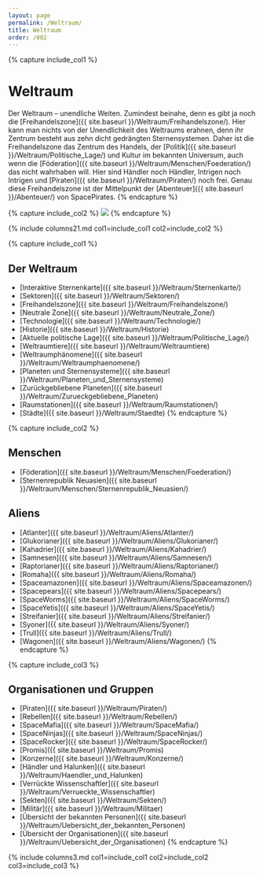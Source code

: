 ```yaml
---
layout: page
permalink: /Weltraum/
title: Weltraum
order: /002
---
```


{% capture include_col1 %}

# Weltraum

Der Weltraum – unendliche Weiten. Zumindest beinahe, denn es gibt ja noch die [Freihandelszone]({{ site.baseurl }}/Weltraum/Freihandelszone/). Hier kann man nichts von der Unendlichkeit des Weltraums erahnen, denn ihr Zentrum besteht aus zehn dicht gedrängten Sternensystemen. Daher ist die Freihandelszone das Zentrum des Handels, der [Politik]({{ site.baseurl }}/Weltraum/Politische_Lage/) und Kultur im bekannten Universum, auch wenn die [Föderation]({{ site.baseurl }}/Weltraum/Menschen/Foederation/) das nicht wahrhaben will. Hier sind Händler noch Händler, Intrigen noch Intrigen und [Piraten]({{ site.baseurl }}/Weltraum/Piraten/) noch frei. Genau diese Freihandelszone ist der Mittelpunkt der [Abenteuer]({{ site.baseurl }}/Abenteuer/) von SpacePirates.
{% endcapture %}

{% capture include_col2 %}
<a href="{{ site.baseurl }}/Weltraum/Sternenkarte/"><img class="max-w" src="{{ site.baseurl }}/assets/images/sternenkarte-quadrat.png"/></a>
{% endcapture %}

{% include columns21.md col1=include_col1 col2=include_col2 %}

{% capture include_col1 %}

## Der Weltraum

- [Interaktive Sternenkarte]({{ site.baseurl }}/Weltraum/Sternenkarte/)
- [Sektoren]({{ site.baseurl }}/Weltraum/Sektoren/)
- [Freihandelszone]({{ site.baseurl }}/Weltraum/Freihandelszone/)
- [Neutrale Zone]({{ site.baseurl }}/Weltraum/Neutrale_Zone/)
- [Technologie]({{ site.baseurl }}/Weltraum/Technologie/)
- [Historie]({{ site.baseurl }}/Weltraum/Historie)
- [Aktuelle politische Lage]({{ site.baseurl }}/Weltraum/Politische_Lage/)
- [Weltraumtiere]({{ site.baseurl }}/Weltraum/Weltraumtiere)
- [Weltraumphänomene]({{ site.baseurl }}/Weltraum/Weltraumphaenomene/)
- [Planeten und Sternensysteme]({{ site.baseurl }}/Weltraum/Planeten_und_Sternensysteme)
- [Zurückgebliebene Planeten]({{ site.baseurl }}/Weltraum/Zurueckgebliebene_Planeten)
- [Raumstationen]({{ site.baseurl }}/Weltraum/Raumstationen/)
- [Städte]({{ site.baseurl }}/Weltraum/Staedte)
{% endcapture %}

{% capture include_col2 %}

## Menschen

- [Föderation]({{ site.baseurl }}/Weltraum/Menschen/Foederation/)
- [Sternenrepublik Neuasien]({{ site.baseurl }}/Weltraum/Menschen/Sternenrepublik_Neuasien/)

## Aliens

- [Atlanter]({{ site.baseurl }}/Weltraum/Aliens/Atlanter/)
- [Glukorianer]({{ site.baseurl }}/Weltraum/Aliens/Glukorianer/)
- [Kahadrier]({{ site.baseurl }}/Weltraum/Aliens/Kahadrier/)
- [Samnesen]({{ site.baseurl }}/Weltraum/Aliens/Samnesen/)
- [Raptorianer]({{ site.baseurl }}/Weltraum/Aliens/Raptorianer/)
- [Romaha]({{ site.baseurl }}/Weltraum/Aliens/Romaha/)
- [Spaceamazonen]({{ site.baseurl }}/Weltraum/Aliens/Spaceamazonen/)
- [Spacepears]({{ site.baseurl }}/Weltraum/Aliens/Spacepears/)
- [SpaceWorms]({{ site.baseurl }}/Weltraum/Aliens/SpaceWorms/)
- [SpaceYetis]({{ site.baseurl }}/Weltraum/Aliens/SpaceYetis/)
- [Streifanier]({{ site.baseurl }}/Weltraum/Aliens/Streifanier/)
- [Syoner]({{ site.baseurl }}/Weltraum/Aliens/Syoner/)
- [Trull]({{ site.baseurl }}/Weltraum/Aliens/Trull/)
- [Wagonen]({{ site.baseurl }}/Weltraum/Aliens/Wagonen/)
{% endcapture %}

{% capture include_col3 %}

## Organisationen und Gruppen

- [Piraten]({{ site.baseurl }}/Weltraum/Piraten/)
- [Rebellen]({{ site.baseurl }}/Weltraum/Rebellen/)
- [SpaceMafia]({{ site.baseurl }}/Weltraum/SpaceMafia/)
- [SpaceNinjas]({{ site.baseurl }}/Weltraum/SpaceNinjas/)
- [SpaceRocker]({{ site.baseurl }}/Weltraum/SpaceRocker/)
- [Promis]({{ site.baseurl }}/Weltraum/Promis)
- [Konzerne]({{ site.baseurl }}/Weltraum/Konzerne/)
- [Händler und Halunken]({{ site.baseurl }}/Weltraum/Haendler_und_Halunken)
- [Verrückte Wissenschaftler]({{ site.baseurl }}/Weltraum/Verrueckte_Wissenschaftler)
- [Sekten]({{ site.baseurl }}/Weltraum/Sekten/)
- [Militär]({{ site.baseurl }}/Weltraum/Militaer)
- [Übersicht der bekannten Personen]({{ site.baseurl }}/Weltraum/Uebersicht_der_bekannten_Personen)
- [Übersicht der Organisationen]({{ site.baseurl }}/Weltraum/Uebersicht_der_Organisationen)
{% endcapture %}

{% include columns3.md col1=include_col1 col2=include_col2 col3=include_col3 %}
